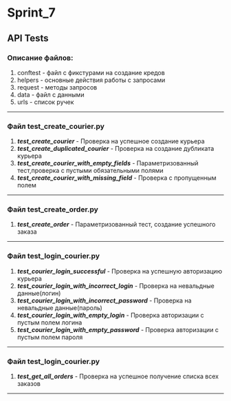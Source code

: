 Sprint_7
=====================
API Tests
--------------------


### Описание файлов:

1. conftest -  файл с фикстурами на создание кредов
2. helpers - основные действия работы с запросами
3. request - методы запросов 
4. data - файл с данными
5. urls - список ручек


___

###  Файл test_create_courier.py

1. ***test_create_courier*** - Проверка на успешное создание курьера
2. ***test_create_duplicated_courier*** - Проверка на создание дубликата курьера
3. ***test_create_courier_with_empty_fields*** - Параметризованный тест,проверка с пустыми обязательными полями
4. ***test_create_courier_with_missing_field*** - Проверка с пропущенным полем
___


###  Файл test_create_order.py

1. ***test_create_order*** - Параметризованный тест, создание успешного заказа
___


###  Файл test_login_courier.py

1. ***test_courier_login_successful*** - Проверка на успешную авторизацию курьера
2. ***test_courier_login_with_incorrect_login*** - Проверка на невальдные данные(логин)
3. ***test_courier_login_with_incorrect_password*** - Проверка на невальдные данные(пароль)
4. ***test_courier_login_with_empty_login*** - Проверка авторизации с пустым полем логина
5. ***test_courier_login_with_empty_password*** - Проверка авторизации с пустым полем пароля
___

###  Файл test_login_courier.py

1. ***test_get_all_orders*** - Проверка на успешное получение списка всех заказов
___